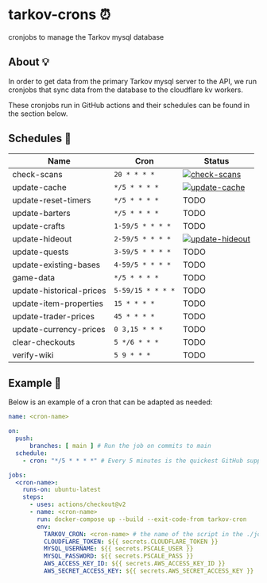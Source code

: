 # tarkov-crons ⏰

cronjobs to manage the Tarkov mysql database

## About 💡

In order to get data from the primary Tarkov mysql server to the API, we run cronjobs that sync data from the database to the cloudflare kv workers.

These cronjobs run in GitHub actions and their schedules can be found in the section below.

## Schedules 📆

|  Name  |  Cron  |  Status  |
|---|---|---|
| check-scans | `20 * * * *`  | [![check-scans](https://github.com/the-hideout/tarkov-crons/actions/workflows/check-scans.yml/badge.svg)](https://github.com/the-hideout/tarkov-crons/actions/workflows/check-scans.yml) |
| update-cache  | `*/5 * * * *`  | [![update-cache](https://github.com/the-hideout/tarkov-crons/actions/workflows/update-cache.yml/badge.svg)](https://github.com/the-hideout/tarkov-crons/actions/workflows/update-cache.yml) |
| update-reset-timers  | `*/5 * * * *`  | TODO |
| update-barters |`*/5 * * * *` | TODO |
| update-crafts | `1-59/5 * * * *` | TODO |
| update-hideout | `2-59/5 * * * *` | [![update-hideout](https://github.com/the-hideout/tarkov-crons/actions/workflows/update-hideout.yml/badge.svg)](https://github.com/the-hideout/tarkov-crons/actions/workflows/update-hideout.yml) |
| update-quests | `3-59/5 * * * *` | TODO |
| update-existing-bases | `4-59/5 * * * *` | TODO |
| game-data | `*/5 * * * *` | TODO |
| update-historical-prices | `5-59/15 * * * *` | TODO |
| update-item-properties | `15 * * * *` | TODO |
| update-trader-prices | `45 * * * *` | TODO |
| update-currency-prices | `0 3,15 * * *` | TODO |
| clear-checkouts | `5 */6 * * *` | TODO |
| verify-wiki | `5 9 * * *` | TODO |

## Example 📸

Below is an example of a cron that can be adapted as needed:

```yaml
name: <cron-name>

on:
  push:
      branches: [ main ] # Run the job on commits to main
  schedule:
    - cron: "*/5 * * * *" # Every 5 minutes is the quickest GitHub supports

jobs:
  <cron-name>:
    runs-on: ubuntu-latest
    steps:
      - uses: actions/checkout@v2
      - name: <cron-name>
        run: docker-compose up --build --exit-code-from tarkov-cron
        env:
          TARKOV_CRON: <cron-name> # the name of the script in the ./jobs folder to run
          CLOUDFLARE_TOKEN: ${{ secrets.CLOUDFLARE_TOKEN }}
          MYSQL_USERNAME: ${{ secrets.PSCALE_USER }}
          MYSQL_PASSWORD: ${{ secrets.PSCALE_PASS }}
          AWS_ACCESS_KEY_ID: ${{ secrets.AWS_ACCESS_KEY_ID }}
          AWS_SECRET_ACCESS_KEY: ${{ secrets.AWS_SECRET_ACCESS_KEY }}
```
